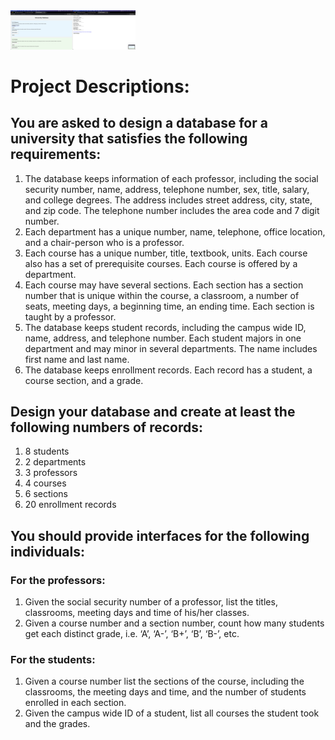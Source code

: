 <img src="Screenshots/Database1.jpg" width="200" alt="Database 1" style="margin-right: 10px;">


# Project Descriptions:
## You are asked to design a database for a university that satisfies the following requirements:
1. The database keeps information of each professor, including the social security number, name, address, telephone number, sex, title, salary, and college degrees. The address
includes street address, city, state, and zip code. The telephone number includes the
area code and 7 digit number.
2. Each department has a unique number, name, telephone, office location, and a chair-person who is a professor.
3. Each course has a unique number, title, textbook, units. Each course also has a set
of prerequisite courses. Each course is offered by a department.
4. Each course may have several sections. Each section has a section number that is
unique within the course, a classroom, a number of seats, meeting days, a beginning
time, an ending time. Each section is taught by a professor.
5. The database keeps student records, including the campus wide ID, name, address,
and telephone number. Each student majors in one department and may minor in several departments. The name includes first name and last name.
6. The database keeps enrollment records. Each record has a student, a course section,
and a grade.

## Design your database and create at least the following numbers of records:
1. 8 students  
2. 2 departments  
3. 3 professors  
4. 4 courses  
5. 6 sections  
6. 20 enrollment records

## You should provide interfaces for the following individuals:
### For the professors:
1. Given the social security number of a professor, list the titles, classrooms, meeting
days and time of his/her classes.  
2. Given a course number and a section number, count how many students get each
distinct grade, i.e. ‘A’, ‘A-’, ‘B+’, ‘B’, ‘B-’, etc.
### For the students:
1. Given a course number list the sections of the course, including the classrooms, the
meeting days and time, and the number of students enrolled in each section.  
2. Given the campus wide ID of a student, list all courses the student took and the
grades.
